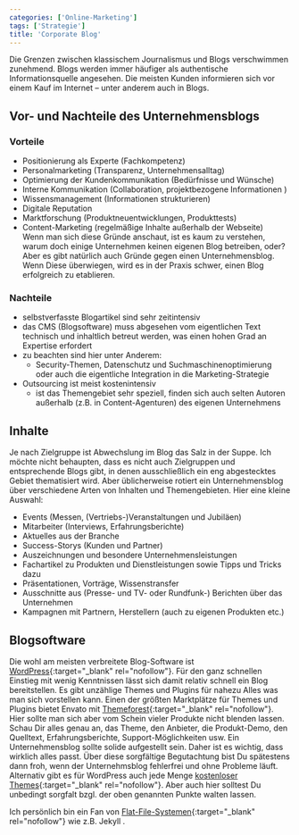 ```yaml
---
categories: ['Online-Marketing']
tags: ['Strategie']
title: 'Corporate Blog'
---
```


Die Grenzen zwischen klassischem Journalismus und Blogs verschwimmen zunehmend. Blogs werden immer häufiger als authentische Informationsquelle angesehen. Die meisten Kunden informieren sich vor einem Kauf im Internet – unter anderem auch in Blogs.

## Vor- und Nachteile des Unternehmensblogs

### Vorteile

- Positionierung als Experte (Fachkompetenz)
- Personalmarketing (Transparenz, Unternehmensalltag)
- Optimierung der Kundenkommunikation (Bedürfnisse und Wünsche)
- Interne Kommunikation (Collaboration, projektbezogene Informationen )
- Wissensmanagement (Informationen strukturieren)
- Digitale Reputation
- Marktforschung (Produktneuentwicklungen, Produkttests)
- Content-Marketing  (regelmäßige Inhalte außerhalb der Webseite)  
    Wenn man sich diese Gründe anschaut, ist es kaum zu verstehen, warum doch einige Unternehmen keinen eigenen Blog betreiben, oder? Aber es gibt natürlich auch Gründe gegen einen Unternehmensblog. Wenn Diese überwiegen, wird es in der Praxis schwer, einen Blog erfolgreich zu etablieren.

### Nachteile

- selbstverfasste Blogartikel sind sehr zeitintensiv
- das CMS (Blogsoftware) muss abgesehen vom eigentlichen Text technisch und inhaltlich betreut werden, was einen hohen Grad an Expertise erfordert
- zu beachten sind hier unter Anderem:  
  - Security-Themen, Datenschutz und Suchmaschinenoptimierung oder auch die eigentliche Integration in die Marketing-Strategie
- Outsourcing ist meist kostenintensiv
  - ist das Themengebiet sehr speziell, finden sich auch selten Autoren außerhalb (z.B. in Content-Agenturen) des eigenen Unternehmens

## Inhalte

Je nach  Zielgruppe ist Abwechslung im Blog das Salz in der Suppe. Ich möchte nicht behaupten, dass es nicht auch Zielgruppen und entsprechende Blogs gibt, in denen ausschließlich ein eng abgestecktes Gebiet thematisiert wird. Aber üblicherweise rotiert ein Unternehmensblog über verschiedene Arten von Inhalten und Themengebieten. Hier eine kleine Auswahl:

- Events (Messen, (Vertriebs-)Veranstaltungen und Jubiläen)
- Mitarbeiter (Interviews, Erfahrungsberichte)
- Aktuelles aus der Branche
- Success-Storys (Kunden und Partner)
- Auszeichnungen und besondere Unternehmensleistungen
- Fachartikel zu Produkten und Dienstleistungen sowie Tipps und Tricks dazu
- Präsentationen, Vorträge, Wissenstransfer
- Ausschnitte aus (Presse- und TV- oder Rundfunk-) Berichten über das Unternehmen
- Kampagnen mit Partnern, Herstellern (auch zu eigenen Produkten etc.)

## Blogsoftware

Die wohl am meisten verbreitete Blog-Software ist  [WordPress](https://wordpress.com/de/){:target="_blank" rel="nofollow"}. Für den ganz schnellen Einstieg mit wenig Kenntnissen lässt sich damit relativ schnell ein Blog bereitstellen. Es gibt unzählige Themes und Plugins für nahezu Alles was man sich vorstellen kann. Einen der größten Marktplätze für Themes und Plugins bietet Envato mit  [Themeforest](https://themeforest.net/){:target="_blank" rel="nofollow"}. Hier sollte man sich aber vom Schein vieler Produkte nicht blenden lassen. Schau Dir alles genau an, das Theme, den Anbieter, die Produkt-Demo, den Quelltext, Erfahrungsberichte, Support-Möglichkeiten usw. Ein Unternehmensblog sollte solide aufgestellt sein. Daher ist es wichtig, dass wirklich alles passt. Über diese sorgfältige Begutachtung bist Du spätestens dann froh, wenn der Unternehmsblog fehlerfrei und ohne Probleme läuft. Alternativ gibt es für WordPress auch jede Menge  [kostenloser Themes](https://www.ecosia.org/search?q=free+wordpress+themes){:target="_blank" rel="nofollow"}. Aber auch hier solltest Du unbedingt sorgfalt bzgl. der oben genannten Punkte walten lassen.

Ich persönlich bin ein Fan von  [Flat-File-Systemen](https://www.ecosia.org/search?q=flat+file+cms){:target="_blank" rel="nofollow"}  wie z.B. Jekyll . 